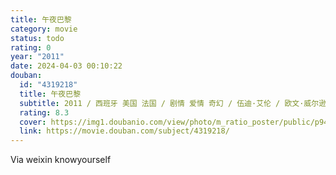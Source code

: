 ```yaml
---
title: 午夜巴黎
category: movie
status: todo
rating: 0
year: "2011"
date: 2024-04-03 00:10:22
douban:
  id: "4319218"
  title: 午夜巴黎
  subtitle: 2011 / 西班牙 美国 法国 / 剧情 爱情 奇幻 / 伍迪·艾伦 / 欧文·威尔逊 玛丽昂·歌迪亚
  rating: 8.3
  cover: https://img1.doubanio.com/view/photo/m_ratio_poster/public/p944234798.jpg
  link: https://movie.douban.com/subject/4319218/
---
```


Via weixin knowyourself 
